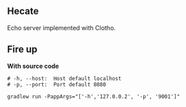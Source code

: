 Hecate
---

Echo server implemented with Clotho.

Fire up
---

**With source code**
```
# -h, --host:  Host default localhost
# -p, --port:  Port default 8080

gradlew run -PappArgs="['-h','127.0.0.2', '-p', '9001']"
```
